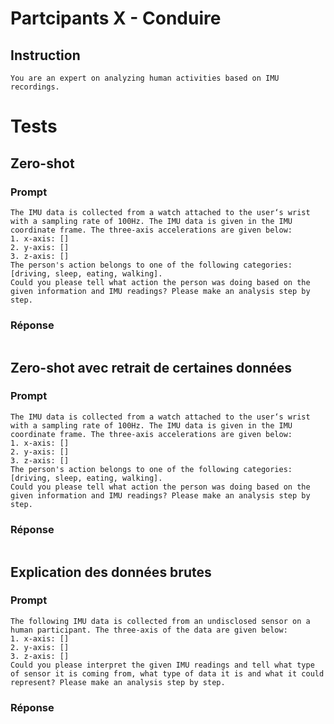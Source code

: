 # Partcipants X - Conduire

## Instruction

```
You are an expert on analyzing human activities based on IMU recordings.
```

# Tests

## Zero-shot 

### Prompt

``` 
The IMU data is collected from a watch attached to the user‘s wrist with a sampling rate of 100Hz. The IMU data is given in the IMU coordinate frame. The three-axis accelerations are given below:
1. x-axis: []
2. y-axis: []
3. z-axis: []
The person's action belongs to one of the following categories: [driving, sleep, eating, walking].
Could you please tell what action the person was doing based on the given information and IMU readings? Please make an analysis step by step. 
```

### Réponse

``` 

```

## Zero-shot avec retrait de certaines données

### Prompt

``` 
The IMU data is collected from a watch attached to the user‘s wrist with a sampling rate of 100Hz. The IMU data is given in the IMU coordinate frame. The three-axis accelerations are given below:
1. x-axis: []
2. y-axis: []
3. z-axis: []
The person's action belongs to one of the following categories: [driving, sleep, eating, walking].
Could you please tell what action the person was doing based on the given information and IMU readings? Please make an analysis step by step.
```

### Réponse

``` 

```

## Explication des données brutes

### Prompt

``` 
The following IMU data is collected from an undisclosed sensor on a human participant. The three-axis of the data are given below:
1. x-axis: []
2. y-axis: []
3. z-axis: []
Could you please interpret the given IMU readings and tell what type of sensor it is coming from, what type of data it is and what it could represent? Please make an analysis step by step.
```

### Réponse

``` 

```
